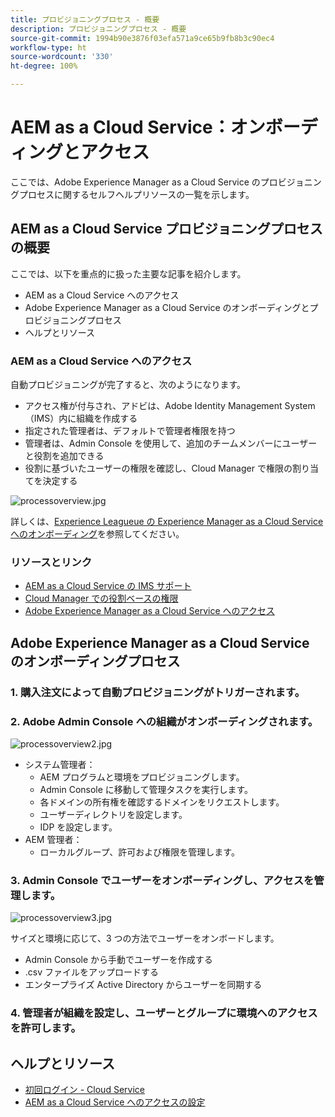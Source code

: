```yaml
---
title: プロビジョニングプロセス - 概要
description: プロビジョニングプロセス - 概要
source-git-commit: 1994b90e3876f03efa571a9ce65b9fb8b3c90ec4
workflow-type: ht
source-wordcount: '330'
ht-degree: 100%

---
```



# AEM as a Cloud Service：オンボーディングとアクセス

ここでは、Adobe Experience Manager as a Cloud Service のプロビジョニングプロセスに関するセルフヘルプリソースの一覧を示します。

## AEM as a Cloud Service プロビジョニングプロセスの概要

ここでは、以下を重点的に扱った主要な記事を紹介します。

* AEM as a Cloud Service へのアクセス
* Adobe Experience Manager as a Cloud Service のオンボーディングとプロビジョニングプロセス
* ヘルプとリソース


### AEM as a Cloud Service へのアクセス

自動プロビジョニングが完了すると、次のようになります。

* アクセス権が付与され、アドビは、Adobe Identity Management System（IMS）内に組織を作成する
* 指定された管理者は、デフォルトで管理者権限を持つ
* 管理者は、Admin Console を使用して、追加のチームメンバーにユーザーと役割を追加できる
* 役割に基づいたユーザーの権限を確認し、Cloud Manager で権限の割り当てを決定する

![processoverview.jpg](assets/processOverview.jpg)


詳しくは、[Experience Leagueue の Experience Manager as a Cloud Service へのオンボーディング](https://experienceleague.adobe.com/docs/experience-manager-cloud-service/onboarding/home.html?lang=ja)を参照してください。

### リソースとリンク

* [AEM as a Cloud Service の IMS サポート](https://experienceleague.adobe.com/docs/experience-manager-cloud-service/security/ims-support.html?lang=ja)
* [Cloud Manager での役割ベースの権限](https://experienceleague.adobe.com/docs/experience-manager-cloud-service/onboarding/what-is-required/role-based-permissions.html?lang=ja#what-is-required)
* [Adobe Experience Manager as a Cloud Service へのアクセス](https://experienceleague.adobe.com/docs/experience-manager-cloud-service/onboarding/getting-access/navigation.html?lang=ja#getting-access)


## Adobe Experience Manager as a Cloud Service のオンボーディングプロセス

### 1. 購入注文によって自動プロビジョニングがトリガーされます。

### 2. Adobe Admin Console への組織がオンボーディングされます。

![processoverview2.jpg](assets/processOverview2.jpg)

* システム管理者：
   * AEM プログラムと環境をプロビジョニングします。
   * Admin Console に移動して管理タスクを実行します。
   * 各ドメインの所有権を確認するドメインをリクエストします。
   * ユーザーディレクトリを設定します。
   * IDP を設定します。
* AEM 管理者：
   * ローカルグループ、許可および権限を管理します。

### 3. Admin Console でユーザーをオンボーディングし、アクセスを管理します。

![processoverview3.jpg](assets/processOverview3.jpg)

サイズと環境に応じて、3 つの方法でユーザーをオンボードします。
* Admin Console から手動でユーザーを作成する
* .csv ファイルをアップロードする
* エンタープライズ Active Directory からユーザーを同期する

### 4. 管理者が組織を設定し、ユーザーとグループに環境へのアクセスを許可します。

## ヘルプとリソース

* [初回ログイン - Cloud Service](/help/journey-onboarding/sysadmin/learning-path-aem-users.md)
* [AEM as a Cloud Service へのアクセスの設定](https://experienceleague.adobe.com/docs/experience-manager-learn/cloud-service/accessing/overview.html?lang=ja#accessing)
